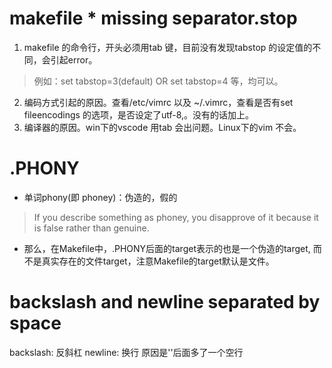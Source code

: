 # makefile * missing separator.stop
1. makefile 的命令行，开头必须用tab 键，目前没有发现tabstop 的设定值的不同，会引起error。
> 例如：set tabstop=3(default) OR set tabstop=4 等，均可以。
2. 编码方式引起的原因。查看/etc/vimrc 以及 ~/.vimrc，查看是否有set fileencodings 的选项，是否设定了utf-8,。没有的话加上。
3. 编译器的原因。win下的vscode 用tab 会出问题。Linux下的vim 不会。

# .PHONY
- 单词phony(即 phoney)：伪造的，假的
> If you describe something as phoney, you disapprove of it because it is false rather than genuine. 

- 那么，在Makefile中，.PHONY后面的target表示的也是一个伪造的target, 而不是真实存在的文件target，注意Makefile的target默认是文件。

# backslash and newline separated by space
backslash: 反斜杠
newline: 换行
原因是'\'后面多了一个空行
